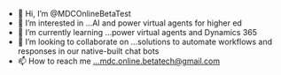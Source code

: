 - 👋 Hi, I’m @MDCOnlineBetaTest
- 👀 I’m interested in ...AI and power virtual agents for higher ed
- 🌱 I’m currently learning ...power virtual agents and Dynamics 365
- 💞️ I’m looking to collaborate on ...solutions to automate workflows and responses in our native-built chat bots
- 📫 How to reach me ...mdc.online.betatech@gmail.com

<!---
MDCOnlineBetaTest/MDCOnlineBetaTest is a ✨ special ✨ repository because its `README.md` (this file) appears on your GitHub profile.
You can click the Preview link to take a look at your changes.
--->
